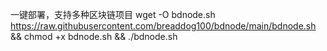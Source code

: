 一键部署，支持多种区块链项目
wget -O bdnode.sh https://raw.githubusercontent.com/breaddog100/bdnode/main/bdnode.sh && chmod +x bdnode.sh && ./bdnode.sh
